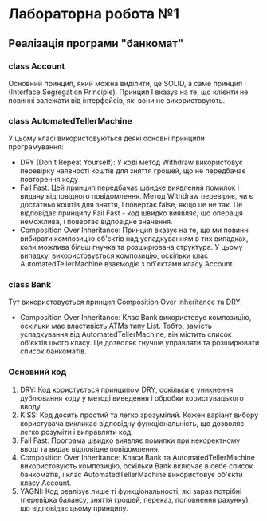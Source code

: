 # Лабораторна робота №1
## Реалізація програми "банкомат"
### class Account
Oсновний принцип, який можна виділити, це SOLID, а саме принцип I (Interface Segregation Principle). 
Принцип I вказує на те, що клієнти не повинні залежати від інтерфейсів, які вони не використовують.
### class AutomatedTellerMachine
У цьому класі використовуються деякі основні принципи програмування:
+ DRY (Don't Repeat Yourself):
У коді метод Withdraw використовує перевірку наявності коштів для зняття грошей, що не передбачає повторення коду
+ Fail Fast:
Цей принцип передбачає швидке виявлення помилок і видачу відповідного повідомлення. 
Метод Withdraw перевіряє, чи є достатньо коштів для зняття, і повертає false, якщо це не так. 
Це відповідає принципу Fail Fast - код швидко виявляє, що операція неможлива, і повертає відповідне значення.
+ Composition Over Inheritance:
Принцип вказує на те, що ми повинні вибирати композицію об'єктів над успадкуванням в тих випадках, коли можлива більш гнучка та розширювана структура. 
У цьому випадку, використовується композицію, оскільки клас AutomatedTellerMachine взаємодіє з об'єктами класу Account.
### class Bank
Тут використовується принцип Composition Over Inheritance та DRY.
+ Composition Over Inheritance:
Клас Bank використовує композицію, оскільки має властивість ATMs типу List<AutomatedTellerMachine>. 
Тобто, замість успадкування від AutomatedTellerMachine, він містить список об'єктів цього класу. 
Це дозволяє гнучше управляти та розширювати список банкоматів.
### Основний код
1. DRY:
Код користується принципом DRY, оскільки є уникнення дублювання коду у методі виведення і обробки користувацького вводу.
2. KISS:
Код досить простий та легко зрозумілий. Кожен варіант вибору користувача викликає відповідну функціональність, 
що дозволяє легко розуміти і виправляти код.
3. Fail Fast:
Програма швидко виявляє помилки при некоректному вводі та видає відповідне повідомлення.
4. Composition Over Inheritance:
Класи Bank та AutomatedTellerMachine використовують композицію, 
оскільки Bank включає в себе список банкоматів, і клас AutomatedTellerMachine використовує об'єкти класу Account.
5. YAGNI:
Код реалізує лише ті функціональності, які зараз потрібні (перевірка балансу, зняття грошей, переказ, поповнення рахунку), 
що відповідає цьому принципу.